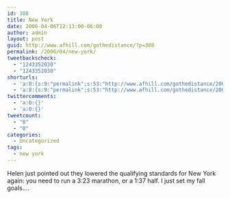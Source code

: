 ```yaml
---
id: 308
title: New York
date: 2006-04-06T12:13:00-06:00
author: admin
layout: post
guid: http://www.afhill.com/gothedistance/?p=308
permalink: /2006/04/new-york/
tweetbackscheck:
  - "1243352030"
  - "1243352030"
shorturls:
  - 'a:8:{s:9:"permalink";s:53:"http://www.afhill.com/gothedistance/2006/04/new-york/";s:7:"tinyurl";s:25:"http://tinyurl.com/bzm2s7";s:4:"isgd";s:17:"http://is.gd/heXf";s:5:"bitly";s:20:"http://bit.ly/1SJpMZ";s:5:"snipr";s:22:"http://snipr.com/aqop6";s:5:"snurl";s:22:"http://snurl.com/aqop6";s:7:"snipurl";s:24:"http://snipurl.com/aqop6";s:4:"trim";s:17:"http://tr.im/cqg0";}'
  - 'a:8:{s:9:"permalink";s:53:"http://www.afhill.com/gothedistance/2006/04/new-york/";s:7:"tinyurl";s:25:"http://tinyurl.com/bzm2s7";s:4:"isgd";s:17:"http://is.gd/heXf";s:5:"bitly";s:20:"http://bit.ly/1SJpMZ";s:5:"snipr";s:22:"http://snipr.com/aqop6";s:5:"snurl";s:22:"http://snurl.com/aqop6";s:7:"snipurl";s:24:"http://snipurl.com/aqop6";s:4:"trim";s:17:"http://tr.im/cqg0";}'
twittercomments:
  - 'a:0:{}'
  - 'a:0:{}'
tweetcount:
  - "0"
  - "0"
categories:
  - Uncategorized
tags:
  - new york
---
```

Helen just pointed out they lowered the qualifying standards for New York again: you need to run a 3:23 marathon, or a 1:37 half. I just set my fall goals&#8230;.